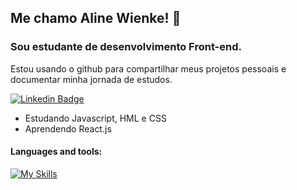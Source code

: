 ## Me chamo Aline Wienke! 👋
### Sou estudante de desenvolvimento Front-end.

Estou usando o github para compartilhar meus projetos pessoais e documentar minha jornada de estudos.

[![Linkedin Badge](https://img.shields.io/badge/-LinkedIn-blue?style=flat-square&logo=Linkedin&logoColor=white&link=https://www.linkedin.com/in/ale-soares/)](https://www.linkedin.com/in/aline-wienke-sesterheim-65a183239//)

- Estudando Javascript, HML e CSS
- Aprendendo React.js

#### Languages and tools:

[![My Skills](https://skillicons.dev/icons?i=js,html,css,react,github)](https://skillicons.dev)
